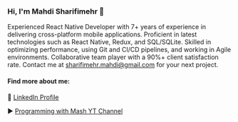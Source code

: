 ### Hi, I'm Mahdi Sharifimehr 👋

Experienced React Native Developer with 7+ years of experience in delivering cross-platform mobile applications. Proficient in latest technologies such as React Native, Redux, and SQL/SQLite. Skilled in optimizing performance, using Git and CI/CD pipelines, and working in Agile environments. Collaborative team player with a 90%+ client satisfaction rate. Contact me at sharifimehr.mahdi@gmail.com for your next project.

#### Find more about me:
🔗 [LinkedIn Profile](https://www.linkedin.com/in/mahdi-sharifimehr)

▶️ [Programming with Mash YT Channel](https://www.youtube.com/programmingwithmash)

